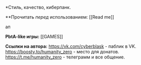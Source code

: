 *Стиль, качество, киберпанк.

**Прочитать *перед* использованием: [[Read me]]

ап

**PbtA-like игры:**
[[GAMES]]

**Ссылки на автора:**
https://vk.com/cyberblask - паблик в VK.
https://boosty.to/humanity_zero - место для донатов.
https://t.me/humanity_zero - телеграмм и все общение.